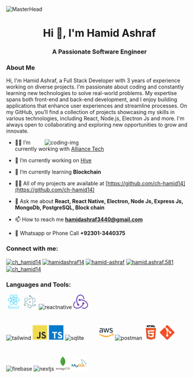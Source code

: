 ![MasterHead](https://indoanalytica.com/static/images/bannerr.gif)
<h1 align="center">Hi 👋, I'm Hamid Ashraf</h1>
<h3 align="center">A Passionate Software Engineer</h3>
<h3 align="left">About Me</h3>
<p>
  Hi, I'm Hamid Ashraf, a Full Stack Developer with 3 years of experience working on diverse projects. I'm passionate about coding and constantly learning new technologies to solve real-world problems. My expertise spans both front-end and back-end development, and I enjoy building applications that enhance user experiences and streamline processes. On my GitHub, you’ll find a collection of projects showcasing my skills in various technologies, including React, Node.js, Electron Js and more. I'm always open to collaborating and exploring new opportunities to grow and innovate.
</p>

<img align="right" alt="coding-img" width="400" src="https://user-images.githubusercontent.com/74038190/212749447-bfb7e725-6987-49d9-ae85-2015e3e7cc41.gif">



- 👨‍💻 I’m currently working with [Alliance Tech](https://alliancetechltd.com/)
- 🔭 I’m currently working on [Hive](https://hive-eight-rust.vercel.app)
- 🌱 I’m currently learning **Blockchain**

- 👨‍💻 All of my projects are available at [https://github.com/ch-hamid14](https://github.com/ch-hamid14)

- 💬 Ask me about **React, React Native, Electron, Node Js, Express Js, MongoDb, PostgreSQL, Block chain**

- 📫 How to reach me **hamidashraf3440@gmail.com**
- 📱 Whatsapp or Phone Call **+92301-3440375**

<h3 align="left">Connect with me:</h3>
<p align="left">
<a href="https://twitter.com/ch_hamid14" target="blank"><img align="center" src="https://raw.githubusercontent.com/rahuldkjain/github-profile-readme-generator/master/src/images/icons/Social/twitter.svg" alt="ch_hamid14" height="30" width="40" /></a>
<a href="https://linkedin.com/in/hamidashraf14" target="blank"><img align="center" src="https://raw.githubusercontent.com/rahuldkjain/github-profile-readme-generator/master/src/images/icons/Social/linked-in-alt.svg" alt="hamidashraf14" height="30" width="40" /></a>
<a href="https://stackoverflow.com/users/hamid-ashraf" target="blank"><img align="center" src="https://raw.githubusercontent.com/rahuldkjain/github-profile-readme-generator/master/src/images/icons/Social/stack-overflow.svg" alt="hamid-ashraf" height="30" width="40" /></a>
<a href="https://fb.com/hamid.ashraf.581" target="blank"><img align="center" src="https://raw.githubusercontent.com/rahuldkjain/github-profile-readme-generator/master/src/images/icons/Social/facebook.svg" alt="hamid.ashraf.581" height="30" width="40" /></a>
<a href="https://instagram.com/ch_hamid14" target="blank"><img align="center" src="https://raw.githubusercontent.com/rahuldkjain/github-profile-readme-generator/master/src/images/icons/Social/instagram.svg" alt="ch_hamid14" height="30" width="40" /></a>
</p>

<h3 align="left">Languages and Tools:</h3>
<p align="left">
  <div style="display: flex; flex-wrap: wrap;">
    <div style="margin-right: 40px; margin-bottom: 40px;">
      <img src="https://raw.githubusercontent.com/devicons/devicon/master/icons/react/react-original-wordmark.svg" alt="react" width="40" height="40"/>
      <img src="https://raw.githubusercontent.com/devicons/devicon/master/icons/electron/electron-original.svg" alt="electron" width="40" height="40"/>
      <img src="https://reactnative.dev/img/header_logo.svg" alt="reactnative" width="40" height="40"/>
      <img src="https://raw.githubusercontent.com/devicons/devicon/master/icons/redux/redux-original.svg" alt="redux" width="40" height="40"/>
    </div>
    <div style="margin-right: 40px; margin-bottom: 40px;">
      <img src="https://www.vectorlogo.zone/logos/tailwindcss/tailwindcss-icon.svg" alt="tailwind" width="40" height="40"/>
      <img src="https://raw.githubusercontent.com/devicons/devicon/master/icons/javascript/javascript-original.svg" alt="javascript" width="40" height="40"/>
      <img src="https://raw.githubusercontent.com/devicons/devicon/master/icons/typescript/typescript-original.svg" alt="typescript" width="40" height="40"/>
      <img src="https://www.vectorlogo.zone/logos/sqlite/sqlite-icon.svg" alt="sqlite" width="40" height="40"/>
    </div>
    <div style="margin-right: 40px; margin-bottom: 40px;">
      <img src="https://raw.githubusercontent.com/devicons/devicon/master/icons/amazonwebservices/amazonwebservices-original-wordmark.svg" alt="aws" width="40" height="40"/>
      <img src="https://www.vectorlogo.zone/logos/getpostman/getpostman-icon.svg" alt="postman" width="40" height="40"/>
      <img src="https://raw.githubusercontent.com/devicons/devicon/master/icons/html5/html5-original-wordmark.svg" alt="html5" width="40" height="40"/>
      <img src="https://raw.githubusercontent.com/devicons/devicon/master/icons/git/git-original.svg" alt="git" width="40" height="40"/>
    </div>
    <div style="margin-right: 40px; margin-bottom: 40px;">
      <img src="https://www.vectorlogo.zone/logos/firebase/firebase-icon.svg" alt="firebase" width="40" height="40"/>
      <img src="https://cdn.worldvectorlogo.com/logos/nextjs-2.svg" alt="nextjs" width="40" height="40"/>
      <img src="https://raw.githubusercontent.com/devicons/devicon/master/icons/mongodb/mongodb-original-wordmark.svg" alt="mongodb" width="40" height="40"/>
      <img src="https://raw.githubusercontent.com/devicons/devicon/master/icons/mysql/mysql-original-wordmark.svg" alt="mysql" width="40" height="40"/>
    </div>
  </div>
</p>

